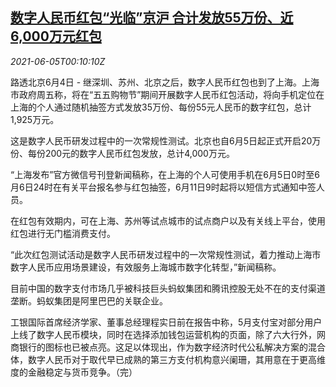 <!--1622853063000-->
[数字人民币红包“光临”京沪 合计发放55万份、近6,000万元红包](https://cn.reuters.com/article/digital-renminbi-0604-fri-idCNKCS2DH002)
------

<div><i>2021-06-05T00:10:10Z</i></div><p>路透北京6月4日 - 继深圳、苏州、北京之后，数字人民币红包也到了上海。上海市政府周五称，将在“五五购物节”期间开展数字人民币红包活动，将向手机定位在上海的个人通过随机抽签方式发放35万份、每份55元人民币的数字红包，总计1,925万元。</p><p>这是数字人民币研发过程中的一次常规性测试。北京也自6月5日起正式开启20万份、每份200元的数字人民币红包发放，总计4,000万元。</p><p>“上海发布”官方微信号刊登新闻稿称，在上海的个人可使用手机在6月5日0时至6月6日24时在有关平台报名参与红包抽签，6月11日9时起将以短信方式通知中签人员。</p><p>在红包有效期内，可在上海、苏州等试点城市的试点商户以及有关线上平台，使用红包进行无门槛消费支付。</p><p>“此次红包测试活动是数字人民币研发过程中的一次常规性测试，着力推动上海市数字人民币应用场景建设，有效服务上海城市数字化转型，”新闻稿称。</p><p>目前中国的数字支付市场几乎被科技巨头蚂蚁集团和腾讯控股无处不在的支付渠道垄断。蚂蚁集团是阿里巴巴的关联企业。</p><p>工银国际首席经济学家、董事总经理程实日前在报告中称，5月支付宝对部分用户上线了数字人民币模块，同时在选择添加钱包运营机构的页面，除了六大行外，网商银行的图标也已被点亮。这足以体现出，作为数字经济时代公私解决方案的混合体，数字人民币对于取代早已成熟的第三方支付机构意兴阑珊，其用意在于更高维度的金融稳定与货币竞争。（完）</p>
